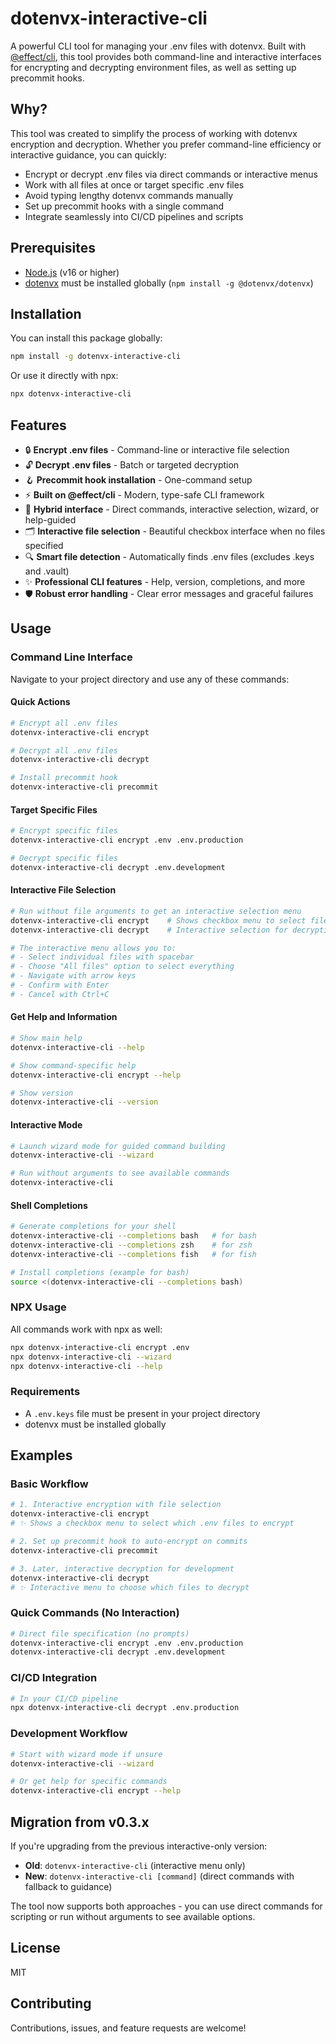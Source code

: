 # dotenvx-interactive-cli

A powerful CLI tool for managing your .env files with dotenvx. Built with [@effect/cli](https://www.npmjs.com/package/@effect/cli), this tool provides both command-line and interactive interfaces for encrypting and decrypting environment files, as well as setting up precommit hooks.

## Why?

This tool was created to simplify the process of working with dotenvx encryption and decryption. Whether you prefer command-line efficiency or interactive guidance, you can quickly:

- Encrypt or decrypt .env files via direct commands or interactive menus
- Work with all files at once or target specific .env files
- Avoid typing lengthy dotenvx commands manually
- Set up precommit hooks with a single command
- Integrate seamlessly into CI/CD pipelines and scripts

## Prerequisites

- [Node.js](https://nodejs.org/) (v16 or higher)
- [dotenvx](https://github.com/dotenvx/dotenvx) must be installed globally (`npm install -g @dotenvx/dotenvx`)

## Installation

You can install this package globally:

```bash
npm install -g dotenvx-interactive-cli
```

Or use it directly with npx:

```bash
npx dotenvx-interactive-cli
```

## Features

- 🔒 **Encrypt .env files** - Command-line or interactive file selection
- 🔓 **Decrypt .env files** - Batch or targeted decryption  
- 🪝 **Precommit hook installation** - One-command setup
- ⚡ **Built on @effect/cli** - Modern, type-safe CLI framework
- 🎯 **Hybrid interface** - Direct commands, interactive selection, wizard, or help-guided
- 🗂️ **Interactive file selection** - Beautiful checkbox interface when no files specified
- 🔍 **Smart file detection** - Automatically finds .env files (excludes .keys and .vault)
- ✨ **Professional CLI features** - Help, version, completions, and more
- 🛡️ **Robust error handling** - Clear error messages and graceful failures

## Usage

### Command Line Interface

Navigate to your project directory and use any of these commands:

#### Quick Actions
```bash
# Encrypt all .env files
dotenvx-interactive-cli encrypt

# Decrypt all .env files  
dotenvx-interactive-cli decrypt

# Install precommit hook
dotenvx-interactive-cli precommit
```

#### Target Specific Files
```bash
# Encrypt specific files
dotenvx-interactive-cli encrypt .env .env.production

# Decrypt specific files
dotenvx-interactive-cli decrypt .env.development
```

#### Interactive File Selection
```bash
# Run without file arguments to get an interactive selection menu
dotenvx-interactive-cli encrypt    # Shows checkbox menu to select files
dotenvx-interactive-cli decrypt    # Interactive selection for decryption

# The interactive menu allows you to:
# - Select individual files with spacebar
# - Choose "All files" option to select everything
# - Navigate with arrow keys
# - Confirm with Enter
# - Cancel with Ctrl+C
```

#### Get Help and Information
```bash
# Show main help
dotenvx-interactive-cli --help

# Show command-specific help
dotenvx-interactive-cli encrypt --help

# Show version
dotenvx-interactive-cli --version
```

#### Interactive Mode
```bash
# Launch wizard mode for guided command building
dotenvx-interactive-cli --wizard

# Run without arguments to see available commands
dotenvx-interactive-cli
```

#### Shell Completions
```bash
# Generate completions for your shell
dotenvx-interactive-cli --completions bash   # for bash
dotenvx-interactive-cli --completions zsh    # for zsh
dotenvx-interactive-cli --completions fish   # for fish

# Install completions (example for bash)
source <(dotenvx-interactive-cli --completions bash)
```

### NPX Usage

All commands work with npx as well:

```bash
npx dotenvx-interactive-cli encrypt .env
npx dotenvx-interactive-cli --wizard
npx dotenvx-interactive-cli --help
```

### Requirements

- A `.env.keys` file must be present in your project directory
- dotenvx must be installed globally

## Examples

### Basic Workflow
```bash
# 1. Interactive encryption with file selection
dotenvx-interactive-cli encrypt
# ✨ Shows a checkbox menu to select which .env files to encrypt

# 2. Set up precommit hook to auto-encrypt on commits
dotenvx-interactive-cli precommit

# 3. Later, interactive decryption for development
dotenvx-interactive-cli decrypt
# ✨ Interactive menu to choose which files to decrypt
```

### Quick Commands (No Interaction)
```bash
# Direct file specification (no prompts)
dotenvx-interactive-cli encrypt .env .env.production
dotenvx-interactive-cli decrypt .env.development
```

### CI/CD Integration
```bash
# In your CI/CD pipeline
npx dotenvx-interactive-cli decrypt .env.production
```

### Development Workflow
```bash
# Start with wizard mode if unsure
dotenvx-interactive-cli --wizard

# Or get help for specific commands
dotenvx-interactive-cli encrypt --help
```

## Migration from v0.3.x

If you're upgrading from the previous interactive-only version:

- **Old**: `dotenvx-interactive-cli` (interactive menu only)
- **New**: `dotenvx-interactive-cli [command]` (direct commands with fallback to guidance)

The tool now supports both approaches - you can use direct commands for scripting or run without arguments to see available options.

## License

MIT

## Contributing

Contributions, issues, and feature requests are welcome!
